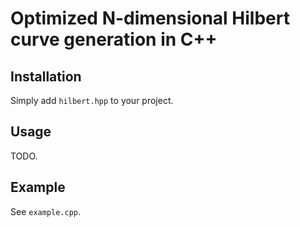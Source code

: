 Optimized N-dimensional Hilbert curve generation in C++
=======================================================

Installation
------------

Simply add `hilbert.hpp` to your project.

Usage
-----

TODO.

Example
-------

See `example.cpp`.
